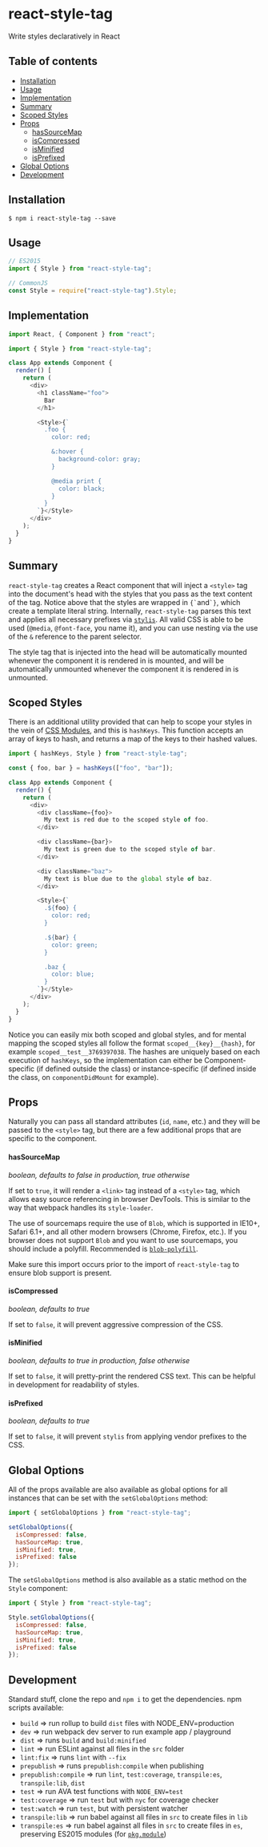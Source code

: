 # react-style-tag

Write styles declaratively in React

## Table of contents

* [Installation](#installation)
* [Usage](#usage)
* [Implementation](#implementation)
* [Summary](#summary)
* [Scoped Styles](#scoped-styles)
* [Props](#props)
  * [hasSourceMap](#hassourcemap)
  * [isCompressed](#iscompressed)
  * [isMinified](#isminified)
  * [isPrefixed](#isprefixed)
* [Global Options](#global-options)
* [Development](#development)

## Installation

```
$ npm i react-style-tag --save
```

## Usage

```javascript
// ES2015
import { Style } from "react-style-tag";

// CommonJS
const Style = require("react-style-tag").Style;
```

## Implementation

```javascript
import React, { Component } from "react";

import { Style } from "react-style-tag";

class App extends Component {
  render() [
    return (
      <div>
        <h1 className="foo">
          Bar
        </h1>

        <Style>{`
          .foo {
            color: red;

            &:hover {
              background-color: gray;
            }

            @media print {
              color: black;
            }
          }
        `}</Style>
      </div>
    );
  }
}
```

## Summary

`react-style-tag` creates a React component that will inject a `<style>` tag into the document's head with the styles that you pass as the text content of the tag. Notice above that the styles are wrapped in `` {` ``and`` `} ``, which create a template literal string. Internally, `react-style-tag` parses this text and applies all necessary prefixes via [`stylis`](https://github.com/thysultan/stylis.js). All valid CSS is able to be used (`@media`, `@font-face`, you name it), and you can use nesting via the use of the `&` reference to the parent selector.

The style tag that is injected into the head will be automatically mounted whenever the component it is rendered in is mounted, and will be automatically unmounted whenever the component it is rendered in is unmounted.

## Scoped Styles

There is an additional utility provided that can help to scope your styles in the vein of [CSS Modules](https://github.com/css-modules/css-modules), and this is `hashKeys`. This function accepts an array of keys to hash, and returns a map of the keys to their hashed values.

```javascript
import { hashKeys, Style } from "react-style-tag";

const { foo, bar } = hashKeys(["foo", "bar"]);

class App extends Component {
  render() {
    return (
      <div>
        <div className={foo}>
          My text is red due to the scoped style of foo.
        </div>

        <div className={bar}>
          My text is green due to the scoped style of bar.
        </div>

        <div className="baz">
          My text is blue due to the global style of baz.
        </div>

        <Style>{`
          .${foo} {
            color: red;
          }

          .${bar} {
            color: green;
          }

          .baz {
            color: blue;
          }
        `}</Style>
      </div>
    );
  }
}
```

Notice you can easily mix both scoped and global styles, and for mental mapping the scoped styles all follow the format `scoped__{key}__{hash}`, for example `scoped__test__3769397038`. The hashes are uniquely based on each execution of `hashKeys`, so the implementation can either be Component-specific (if defined outside the class) or instance-specific (if defined inside the class, on `componentDidMount` for example).

## Props

Naturally you can pass all standard attributes (`id`, `name`, etc.) and they will be passed to the `<style>` tag, but there are a few additional props that are specific to the component.

#### hasSourceMap

_boolean, defaults to false in production, true otherwise_

If set to `true`, it will render a `<link>` tag instead of a `<style>` tag, which allows easy source referencing in browser DevTools. This is similar to the way that webpack handles its `style-loader`.

The use of sourcemaps require the use of `Blob`, which is supported in IE10+, Safari 6.1+, and all other modern browsers (Chrome, Firefox, etc.). If you browser does not support `Blob` and you want to use sourcemaps, you should include a polyfill. Recommended is [`blob-polyfill`](https://www.npmjs.com/package/blob-polyfill).

Make sure this import occurs prior to the import of `react-style-tag` to ensure blob support is present.

#### isCompressed

_boolean, defaults to true_

If set to `false`, it will prevent aggressive compression of the CSS.

#### isMinified

_boolean, defaults to true in production, false otherwise_

If set to `false`, it will pretty-print the rendered CSS text. This can be helpful in development for readability of styles.

#### isPrefixed

_boolean, defaults to true_

If set to `false`, it will prevent `stylis` from applying vendor prefixes to the CSS.

## Global Options

All of the props available are also available as global options for all instances that can be set with the `setGlobalOptions` method:

```javascript
import { setGlobalOptions } from "react-style-tag";

setGlobalOptions({
  isCompressed: false,
  hasSourceMap: true,
  isMinified: true,
  isPrefixed: false
});
```

The `setGlobalOptions` method is also available as a static method on the `Style` component:

```javascript
import { Style } from "react-style-tag";

Style.setGlobalOptions({
  isCompressed: false,
  hasSourceMap: true,
  isMinified: true,
  isPrefixed: false
});
```

## Development

Standard stuff, clone the repo and `npm i` to get the dependencies. npm scripts available:

* `build` => run rollup to build `dist` files with NODE_ENV=production
* `dev` => run webpack dev server to run example app / playground
* `dist` => runs `build` and `build:minified`
* `lint` => run ESLint against all files in the `src` folder
* `lint:fix` => runs `lint` with `--fix`
* `prepublish` => runs `prepublish:compile` when publishing
* `prepublish:compile` => run `lint`, `test:coverage`, `transpile:es`, `transpile:lib`, `dist`
* `test` => run AVA test functions with `NODE_ENV=test`
* `test:coverage` => run `test` but with `nyc` for coverage checker
* `test:watch` => run `test`, but with persistent watcher
* `transpile:lib` => run babel against all files in `src` to create files in `lib`
* `transpile:es` => run babel against all files in `src` to create files in `es`, preserving ES2015 modules (for
  [`pkg.module`](https://github.com/rollup/rollup/wiki/pkg.module))
